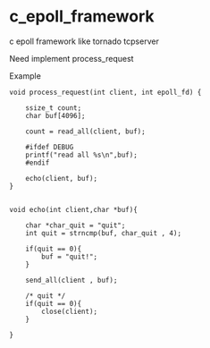 c_epoll_framework
=================

c epoll framework like tornado tcpserver


Need implement process_request

Example

```
void process_request(int client, int epoll_fd) {

    ssize_t count;
    char buf[4096];

    count = read_all(client, buf);

    #ifdef DEBUG
    printf("read all %s\n",buf);
    #endif

    echo(client, buf);
}


void echo(int client,char *buf){

    char *char_quit = "quit";
    int quit = strncmp(buf, char_quit , 4);

    if(quit == 0){
        buf = "quit!";
    }

    send_all(client , buf);

    /* quit */
    if(quit == 0){
        close(client);
    }

}

```